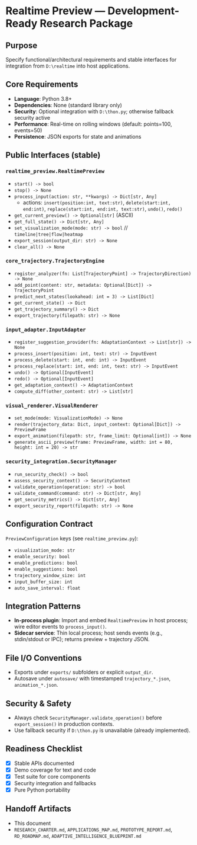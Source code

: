 # Realtime Preview — Development-Ready Research Package

## Purpose
Specify functional/architectural requirements and stable interfaces for integration from `D:\realtime` into host applications.

## Core Requirements
- **Language**: Python 3.8+
- **Dependencies**: None (standard library only)
- **Security**: Optional integration with `D:\thon.py`; otherwise fallback security active
- **Performance**: Real-time on rolling windows (default: points=100, events=50)
- **Persistence**: JSON exports for state and animations

## Public Interfaces (stable)

### `realtime_preview.RealtimePreview`
- `start() -> bool`
- `stop() -> None`
- `process_input(action: str, **kwargs) -> Dict[str, Any]`
  - actions: `insert(position:int, text:str)`, `delete(start:int, end:int)`, `replace(start:int, end:int, text:str)`, `undo()`, `redo()`
- `get_current_preview() -> Optional[str]` (ASCII)
- `get_full_state() -> Dict[str, Any]`
- `set_visualization_mode(mode: str) -> bool`  // `timeline|tree|flow|heatmap`
- `export_session(output_dir: str) -> None`
- `clear_all() -> None`

### `core_trajectory.TrajectoryEngine`
- `register_analyzer(fn: List[TrajectoryPoint] -> TrajectoryDirection) -> None`
- `add_point(content: str, metadata: Optional[Dict]) -> TrajectoryPoint`
- `predict_next_states(lookahead: int = 3) -> List[Dict]`
- `get_current_state() -> Dict`
- `get_trajectory_summary() -> Dict`
- `export_trajectory(filepath: str) -> None`

### `input_adapter.InputAdapter`
- `register_suggestion_provider(fn: AdaptationContext -> List[str]) -> None`
- `process_insert(position: int, text: str) -> InputEvent`
- `process_delete(start: int, end: int) -> InputEvent`
- `process_replace(start: int, end: int, text: str) -> InputEvent`
- `undo() -> Optional[InputEvent]`
- `redo() -> Optional[InputEvent]`
- `get_adaptation_context() -> AdaptationContext`
- `compute_diff(other_content: str) -> List[str]`

### `visual_renderer.VisualRenderer`
- `set_mode(mode: VisualizationMode) -> None`
- `render(trajectory_data: Dict, input_context: Optional[Dict]) -> PreviewFrame`
- `export_animation(filepath: str, frame_limit: Optional[int]) -> None`
- `generate_ascii_preview(frame: PreviewFrame, width: int = 80, height: int = 20) -> str`

### `security_integration.SecurityManager`
- `run_security_check() -> bool`
- `assess_security_context() -> SecurityContext`
- `validate_operation(operation: str) -> bool`
- `validate_command(command: str) -> Dict[str, Any]`
- `get_security_metrics() -> Dict[str, Any]`
- `export_security_report(filepath: str) -> None`

## Configuration Contract
`PreviewConfiguration` keys (see `realtime_preview.py`):
- `visualization_mode: str`
- `enable_security: bool`
- `enable_predictions: bool`
- `enable_suggestions: bool`
- `trajectory_window_size: int`
- `input_buffer_size: int`
- `auto_save_interval: float`

## Integration Patterns
- **In-process plugin**: Import and embed `RealtimePreview` in host process; wire editor events to `process_input()`.
- **Sidecar service**: Thin local process; host sends events (e.g., stdin/stdout or IPC); returns preview + trajectory JSON.

## File I/O Conventions
- Exports under `exports/` subfolders or explicit `output_dir`.
- Autosave under `autosave/` with timestamped `trajectory_*.json`, `animation_*.json`.

## Security & Safety
- Always check `SecurityManager.validate_operation()` before `export_session()` in production contexts.
- Use fallback security if `D:\thon.py` is unavailable (already implemented).

## Readiness Checklist
- [x] Stable APIs documented
- [x] Demo coverage for text and code
- [x] Test suite for core components
- [x] Security integration and fallbacks
- [x] Pure Python portability

## Handoff Artifacts
- This document
- `RESEARCH_CHARTER.md`, `APPLICATIONS_MAP.md`, `PROTOTYPE_REPORT.md`, `RD_ROADMAP.md`, `ADAPTIVE_INTELLIGENCE_BLUEPRINT.md`
